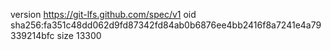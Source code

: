 version https://git-lfs.github.com/spec/v1
oid sha256:fa351c48dd062d9fd87342fd84ab0b6876ee4bb2416f8a7241e4a79339214bfc
size 13300
